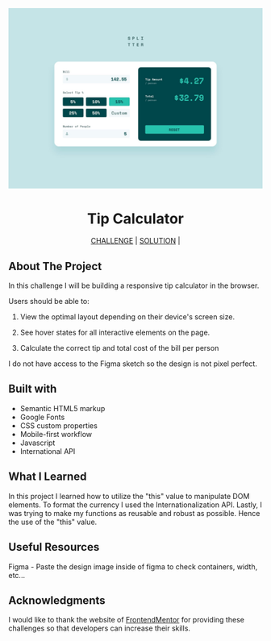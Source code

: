 ![tip-calculator-main](images/desktop-design-completed.jpg)

<h1 align="center">Tip Calculator</h1>

<div align="center">

[CHALLENGE](https://www.frontendmentor.io/challenges/qr-code-component-iux_sIO_H) |
[SOLUTION](https://www.frontendmentor.io/solutions) |

<!-- [LIVE](https://) -->

</div>

## About The Project

In this challenge I will be building a responsive tip calculator in the browser.

Users should be able to:

1. View the optimal layout depending on their device's screen size.

2. See hover states for all interactive elements on the page.

3. Calculate the correct tip and total cost of the bill per person

I do not have access to the Figma sketch so the design is not pixel perfect.

## Built with

- Semantic HTML5 markup
- Google Fonts
- CSS custom properties
- Mobile-first workflow
- Javascript
- International API

## What I Learned

In this project I learned how to utilize the "this" value to manipulate DOM elements. To format the currency I used the Internationalization API. Lastly, I was trying to make my functions as reusable and robust as possible. Hence the use of the "this" value.

## Useful Resources

Figma - Paste the design image inside of figma to check containers, width, etc...

## Acknowledgments

I would like to thank the website of [FrontendMentor](https://www.frontendmentor.io/home) for providing these challenges so that developers can increase their skills.
